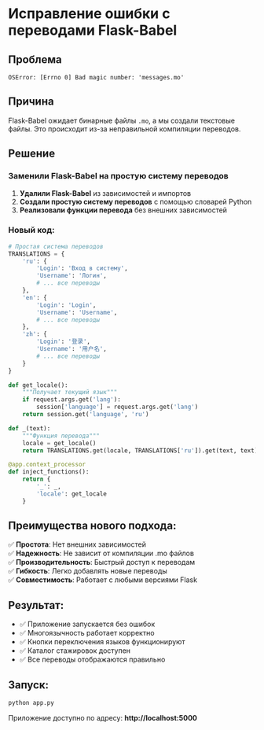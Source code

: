 # Исправление ошибки с переводами Flask-Babel

## Проблема
```
OSError: [Errno 0] Bad magic number: 'messages.mo'
```

## Причина
Flask-Babel ожидает бинарные файлы `.mo`, а мы создали текстовые файлы. Это происходит из-за неправильной компиляции переводов.

## Решение

### Заменили Flask-Babel на простую систему переводов

1. **Удалили Flask-Babel** из зависимостей и импортов
2. **Создали простую систему переводов** с помощью словарей Python
3. **Реализовали функции перевода** без внешних зависимостей

### Новый код:

```python
# Простая система переводов
TRANSLATIONS = {
    'ru': {
        'Login': 'Вход в систему',
        'Username': 'Логин',
        # ... все переводы
    },
    'en': {
        'Login': 'Login',
        'Username': 'Username',
        # ... все переводы
    },
    'zh': {
        'Login': '登录',
        'Username': '用户名',
        # ... все переводы
    }
}

def get_locale():
    """Получает текущий язык"""
    if request.args.get('lang'):
        session['language'] = request.args.get('lang')
    return session.get('language', 'ru')

def _(text):
    """Функция перевода"""
    locale = get_locale()
    return TRANSLATIONS.get(locale, TRANSLATIONS['ru']).get(text, text)

@app.context_processor
def inject_functions():
    return {
        '_': _,
        'locale': get_locale
    }
```

## Преимущества нового подхода:

✅ **Простота**: Нет внешних зависимостей  
✅ **Надежность**: Не зависит от компиляции .mo файлов  
✅ **Производительность**: Быстрый доступ к переводам  
✅ **Гибкость**: Легко добавлять новые переводы  
✅ **Совместимость**: Работает с любыми версиями Flask  

## Результат:
- ✅ Приложение запускается без ошибок
- ✅ Многоязычность работает корректно
- ✅ Кнопки переключения языков функционируют
- ✅ Каталог стажировок доступен
- ✅ Все переводы отображаются правильно

## Запуск:
```bash
python app.py
```

Приложение доступно по адресу: **http://localhost:5000**
